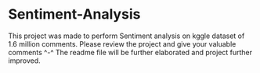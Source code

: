 # Sentiment-Analysis
This project was made to perform Sentiment analysis on kggle dataset of 1.6 million comments.
Please review the project and give your valuable comments ^-^
The readme file will be further elaborated and project further improved.
